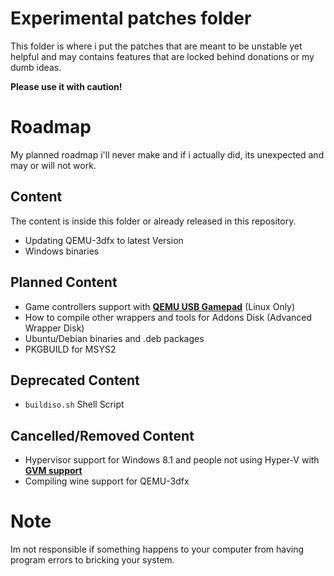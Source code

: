 # Experimental patches folder
This folder is where i put the patches that are meant to be unstable yet helpful and may contains features that are locked behind donations or my dumb ideas.

**Please use it with caution!**

# Roadmap
My planned roadmap i'll never make and if i actually did, its unexpected and may or will not work.
## Content
The content is inside this folder or already released in this repository.
- Updating QEMU-3dfx to latest Version
- Windows binaries

## Planned Content
- Game controllers support with [**QEMU USB Gamepad**](https://www.reddit.com/r/VFIO/comments/878ymp/gamepad_support_in_qemu/?rdt=42637) (Linux Only)
- How to compile other wrappers and tools for Addons Disk (Advanced Wrapper Disk)
- Ubuntu/Debian binaries and .deb packages
- PKGBUILD for MSYS2

## Deprecated Content
- `buildiso.sh` Shell Script
## Cancelled/Removed Content
- Hypervisor support for Windows 8.1 and people not using Hyper-V with [**GVM support**](https://github.com/qemu-gvm/qemu-gvm)
- Compiling wine support for QEMU-3dfx

# Note
Im not responsible if something happens to your computer from having program errors to bricking your system.
